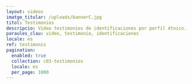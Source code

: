 ```yaml
---
layout: videos
imatge_titular: /uploads/bannerC.jpg
titol: Testimonios
descripcio: Video testimonios de identificaciones por perfil étnico.
paraules_clau: video, testimonio, identificaciones
locale: es
ref: testimonis
pagination:
  enabled: true
  collection: c03-testimonios
  locale: es
  per_page: 1000
---
```

